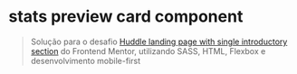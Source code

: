 # stats preview card component
> Solução para o desafio [Huddle landing page with single introductory section](https://www.frontendmentor.io/challenges/huddle-landing-page-with-a-single-introductory-section-B_2Wvxgi0) do Frontend Mentor, utilizando SASS, HTML, Flexbox e desenvolvimento mobile-first
